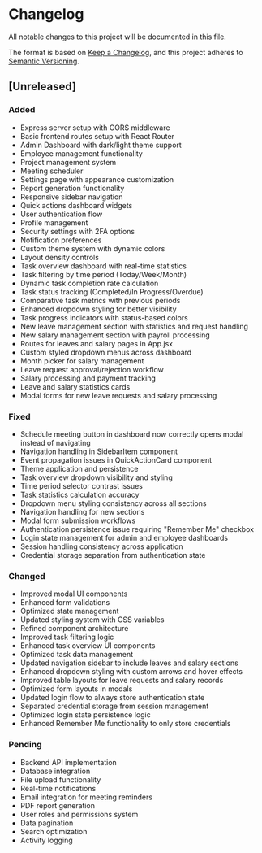 # Changelog

All notable changes to this project will be documented in this file.

The format is based on [Keep a Changelog](https://keepachangelog.com/en/1.0.0/),
and this project adheres to [Semantic Versioning](https://semver.org/spec/v2.0.0.html).

## [Unreleased]

### Added
- Express server setup with CORS middleware
- Basic frontend routes setup with React Router
- Admin Dashboard with dark/light theme support
- Employee management functionality
- Project management system
- Meeting scheduler
- Settings page with appearance customization
- Report generation functionality
- Responsive sidebar navigation
- Quick actions dashboard widgets
- User authentication flow
- Profile management
- Security settings with 2FA options
- Notification preferences
- Custom theme system with dynamic colors
- Layout density controls
- Task overview dashboard with real-time statistics
- Task filtering by time period (Today/Week/Month)
- Dynamic task completion rate calculation
- Task status tracking (Completed/In Progress/Overdue)
- Comparative task metrics with previous periods
- Enhanced dropdown styling for better visibility
- Task progress indicators with status-based colors
- New leave management section with statistics and request handling
- New salary management section with payroll processing
- Routes for leaves and salary pages in App.jsx
- Custom styled dropdown menus across dashboard
- Month picker for salary management
- Leave request approval/rejection workflow
- Salary processing and payment tracking
- Leave and salary statistics cards
- Modal forms for new leave requests and salary processing

### Fixed
- Schedule meeting button in dashboard now correctly opens modal instead of navigating
- Navigation handling in SidebarItem component
- Event propagation issues in QuickActionCard component
- Theme application and persistence
- Task overview dropdown visibility and styling
- Time period selector contrast issues
- Task statistics calculation accuracy
- Dropdown menu styling consistency across all sections
- Navigation handling for new sections
- Modal form submission workflows
- Authentication persistence issue requiring "Remember Me" checkbox
- Login state management for admin and employee dashboards
- Session handling consistency across application
- Credential storage separation from authentication state

### Changed
- Improved modal UI components
- Enhanced form validations
- Optimized state management
- Updated styling system with CSS variables
- Refined component architecture
- Improved task filtering logic
- Enhanced task overview UI components
- Optimized task data management
- Updated navigation sidebar to include leaves and salary sections
- Enhanced dropdown styling with custom arrows and hover effects
- Improved table layouts for leave requests and salary records
- Optimized form layouts in modals
- Updated login flow to always store authentication state
- Separated credential storage from session management
- Optimized login state persistence logic
- Enhanced Remember Me functionality to only store credentials

### Pending
- Backend API implementation
- Database integration
- File upload functionality
- Real-time notifications
- Email integration for meeting reminders
- PDF report generation
- User roles and permissions system
- Data pagination
- Search optimization
- Activity logging
